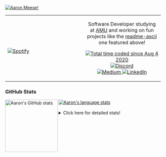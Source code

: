 [![Aaron Meese!](https://user-images.githubusercontent.com/17814535/88975338-a2aabf00-d27f-11ea-963f-8a19608716b4.png)](https://github.com/ajmeese7/readme-ascii "README ASCII")

<!-- Modified from project here: https://github.com/novatorem/novatorem -->
<table width="100%"> 
  <tr>
  <td width="50%">
      
&nbsp; <br> [![Spotify](https://ajmeese7.vercel.app/api/spotify)](https://open.spotify.com/user/ajmeese)

  </td>
  <td width="50%">
    <p align="center">
    Software Developer studying at <a href="https://www.amu.apus.edu/">AMU</a> and working on fun 
    projects like the <a href="https://github.com/ajmeese7/readme-ascii">readme-ascii</a> one featured above!
    </p>
    <p align="center">
      <a href="https://wakatime.com/@f726891d-3b02-46cd-9b60-e8c59f9e2b14">
        <img src="https://wakatime.com/badge/user/f726891d-3b02-46cd-9b60-e8c59f9e2b14.svg" alt="Total time coded since Aug 4 2020" title="WakaTime" />
      </a>
      <a href="http://link.aaronmeese.com/discord">
        <img src="https://img.shields.io/badge/discord-ajmeese7%234835-369?style=flat-square&logo=discord&logoColor=white&color=purple" alt="Discord" title="Discord">
      </a>
      <br />
      <a href="https://link.aaronmeese.com/medium">
        <img src="https://img.shields.io/badge/medium-ajmeese7-1DB954?style=flat-square&logo=medium&logoColor=white" alt="Medium" title="Medium">
      </a>
      <a href="https://link.aaronmeese.com/linkedin">
        <img src="https://img.shields.io/badge/linkedIn-aaronmeese-1DB954?style=flat-square&logo=linkedin&logoColor=white&color=blue" alt="LinkedIn" title="LinkedIn">
      </a>
    </p>
  </td>

</table>

[//]: <> (The `&nbsp;` is to have Aphelion take up more space)

### GitHub Stats ###

<a href="https://profile-summary-for-github.com/user/ajmeese7">
  <img align="left" height="170px" src="https://github-readme-stats.vercel.app/api?username=ajmeese7&show_icons=true&line_height=27&count_private=true" alt="Aaron's GitHub stats"/>
  <img src="https://github-readme-stats.vercel.app/api/top-langs/?username=ajmeese7&hide_langs_below=5&layout=compact" alt="Aaron's language stats"/>
</a>

<br />
<br />
<details>
<summary>Click here for detailed stats!</summary>

### :zap: Recent Activity
<!--START_SECTION:activity-->
1. ❗️ Opened issue [#8100](https://github.com/newrelic/docs-website/issues/8100) in [newrelic/docs-website](https://github.com/newrelic/docs-website)
2. 🗣 Commented on [#1877](https://github.com/microsoft/rushstack/issues/1877) in [microsoft/rushstack](https://github.com/microsoft/rushstack)
3. 💪 Opened PR [#3108](https://github.com/dendronhq/dendron/pull/3108) in [dendronhq/dendron](https://github.com/dendronhq/dendron)
4. 🗣 Commented on [#6](https://github.com/Mist3r-Robot/classic-discord-webhook/issues/6) in [Mist3r-Robot/classic-discord-webhook](https://github.com/Mist3r-Robot/classic-discord-webhook)
5. 🗣 Commented on [#6](https://github.com/Mist3r-Robot/classic-discord-webhook/issues/6) in [Mist3r-Robot/classic-discord-webhook](https://github.com/Mist3r-Robot/classic-discord-webhook)
<!--END_SECTION:activity-->

### 🧐 Waka Stats
<!--START_SECTION:waka-->
![Code Time](http://img.shields.io/badge/Code%20Time-1%2C079%20hrs%2028%20mins-blue)

**🐱 My GitHub Data** 

> 🏆 856 Contributions in the Year 2022
 > 
> 📦 341.2 kB Used in GitHub's Storage 
 > 
> 💼 Opted to Hire
 > 
> 📜 80 Public Repositories 
 > 
> 🔑 29 Private Repositories  
 > 
**I'm an Early 🐤** 

```text
🌞 Morning    208 commits    █████░░░░░░░░░░░░░░░░░░░░   21.64% 
🌆 Daytime    362 commits    █████████░░░░░░░░░░░░░░░░   37.67% 
🌃 Evening    379 commits    █████████░░░░░░░░░░░░░░░░   39.44% 
🌙 Night      12 commits     ░░░░░░░░░░░░░░░░░░░░░░░░░   1.25%

```
📅 **I'm Most Productive on Sunday** 

```text
Monday       132 commits    ███░░░░░░░░░░░░░░░░░░░░░░   13.74% 
Tuesday      147 commits    ███░░░░░░░░░░░░░░░░░░░░░░   15.3% 
Wednesday    115 commits    ███░░░░░░░░░░░░░░░░░░░░░░   11.97% 
Thursday     132 commits    ███░░░░░░░░░░░░░░░░░░░░░░   13.74% 
Friday       95 commits     ██░░░░░░░░░░░░░░░░░░░░░░░   9.89% 
Saturday     155 commits    ████░░░░░░░░░░░░░░░░░░░░░   16.13% 
Sunday       185 commits    ████░░░░░░░░░░░░░░░░░░░░░   19.25%

```


📊 **This Week I Spent My Time On** 

```text
⌚︎ Time Zone: America/New_York

💬 Programming Languages: 
Bash                     5 hrs 31 mins       ██████████░░░░░░░░░░░░░░░   43.24% 
Other                    1 hr 58 mins        ████░░░░░░░░░░░░░░░░░░░░░   15.53% 
YAML                     1 hr 49 mins        ███░░░░░░░░░░░░░░░░░░░░░░   14.33% 
Markdown                 1 hr 34 mins        ███░░░░░░░░░░░░░░░░░░░░░░   12.29% 
JSON                     1 hr                ██░░░░░░░░░░░░░░░░░░░░░░░   7.84%

🐱‍💻 Projects: 
zork                     5 hrs 39 mins       ███████████░░░░░░░░░░░░░░   44.34% 
modernreforms.org        1 hr 48 mins        ███░░░░░░░░░░░░░░░░░░░░░░   14.22% 
aaronmeese.com           1 hr 46 mins        ███░░░░░░░░░░░░░░░░░░░░░░   13.95% 
classic-discord-webhook  55 mins             █░░░░░░░░░░░░░░░░░░░░░░░░   7.26% 
raspberrypi              54 mins             █░░░░░░░░░░░░░░░░░░░░░░░░   7.11%

```

**I Mostly Code in JavaScript** 

```text
JavaScript               32 repos            ████████████░░░░░░░░░░░░░   50.0% 
HTML                     9 repos             ███░░░░░░░░░░░░░░░░░░░░░░   14.06% 
Python                   5 repos             ██░░░░░░░░░░░░░░░░░░░░░░░   7.81% 
Java                     4 repos             █░░░░░░░░░░░░░░░░░░░░░░░░   6.25% 
CSS                      3 repos             █░░░░░░░░░░░░░░░░░░░░░░░░   4.69%

```



 Last Updated on 19/06/2022 16:03:36 UTC
<!--END_SECTION:waka-->
</details>
